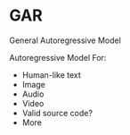 # GAR
General Autoregressive Model

Autoregressive Model For:

+ Human-like text
+ Image
+ Audio
+ Video
+ Valid source code?
+ More
